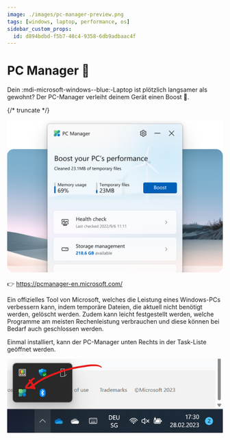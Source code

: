 ```yaml
---
image: ./images/pc-manager-preview.png
tags: [windows, laptop, performance, os]
sidebar_custom_props:
  id: d894bdbd-f5b7-48c4-9358-6db9adbaac4f
---
```

# PC Manager 🚀

Dein :mdi-microsoft-windows--blue:-Laptop ist plötzlich langsamer als gewohnt? Der PC-Manager verleiht deinem Gerät einen Boost 🚀.

{/* truncate */}

![](images/pc-manager.png)

👉 https://pcmanager-en.microsoft.com/

Ein offizielles Tool von Microsoft, welches die Leistung eines Windows-PCs verbessern kann, indem temporäre Dateien, die aktuell nicht benötigt werden, gelöscht werden. Zudem kann leicht festgestellt werden, welche Programme am meisten Rechenleistung verbrauchen und diese können bei Bedarf auch geschlossen werden.

Einmal installiert, kann der PC-Manager unten Rechts in der Task-Liste geöffnet werden.

![--width=400px](images/pcm-access.png)